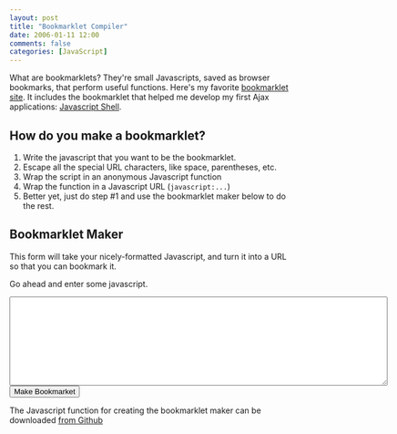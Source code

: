 ```yaml
---
layout: post
title: "Bookmarklet Compiler"
date: 2006-01-11 12:00
comments: false
categories: [JavaScript]
---
```

What are bookmarklets? They're small Javascripts, saved as browser bookmarks, that perform useful functions. Here's my favorite [bookmarklet site](http://www.squarefree.com/bookmarklets/). It includes the bookmarklet that helped me develop my first Ajax applications: [Javascript Shell](http://www.squarefree.com/shell/).</p>

## How do you make a bookmarklet?

1.  Write the javascript that you want to be the bookmarklet.
2.  Escape all the special URL characters, like space, parentheses, etc.
3.  Wrap the script in an anonymous Javascript function
4.  Wrap the function in a Javascript URL (`javascript:...`)
5.  Better yet, just do step #1 and use the bookmarklet maker below to do the rest.

## Bookmarklet Maker

This form will take your nicely-formatted Javascript, and turn it into a URL so that you can bookmark it.

Go ahead and enter some javascript.

<script type="text/javascript" src="https://raw.github.com/moxley/misc/master/bookmarklet-compiler.js"></script>

<form id="bookmarkletGenerator" method="get" action="javascript:;">
  <textarea cols="80" rows="10" id="source"></textarea>

  <input type="button" onclick="Bookmarklet.forPost()" value="Make Bookmarket"/>
</form>

<div id="generated"></div>

<style type="text/css">#generated { margin-top: 10px; padding: 0 10px; background-color: #aef; }</style>

The Javascript function for creating the bookmarklet maker can be downloaded [from Github](https://raw.github.com/moxley/misc/master/bookmarklet-compiler.js)

